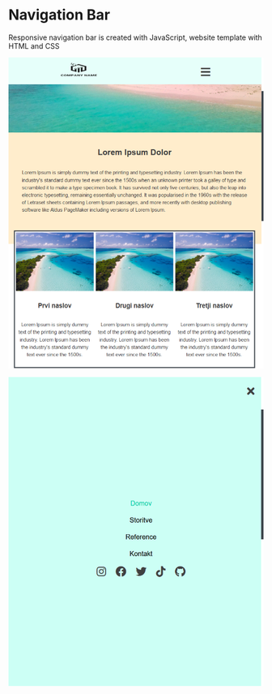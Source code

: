 # Navigation Bar

Responsive navigation bar is created with JavaScript, website template with HTML and CSS

![](screenshots/open.png)

![](screenshots/close.png)

